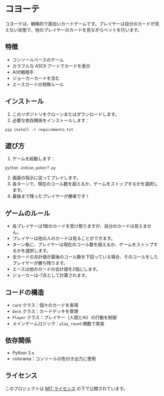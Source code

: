 # コヨーテ

コヨーテは、戦略的で面白いカードゲームです。プレイヤーは自分のカードが見えない状態で、他のプレイヤーのカードを見ながらベットを行います。

## 特徴

- コンソールベースのゲーム
- カラフルな ASCII アートでカードを表示
- AI対戦相手
- ジョーカーカードを含む
- エースカードの特殊ルール

## インストール

1. このリポジトリをクローンまたはダウンロードします。
2. 必要な依存関係をインストールします：

```
pip install -r requirements.txt
```

## 遊び方

1. ゲームを起動します：

```
python indian_poker7.py
```

2. 画面の指示に従ってプレイします。
3. 各ターンで、現在のコール数を超えるか、ゲームをストップするかを選択します。
4. 最後まで残ったプレイヤーが勝者です！

## ゲームのルール

- 各プレイヤーは1枚のカードを受け取りますが、自分のカードは見えません。
- プレイヤーは他の人のカードは見ることができます。
- ターン毎に、プレイヤーは現在のコール数を超えるか、ゲームをストップするかを選択します。
- 全カードの合計値が最後のコール数を下回っている場合、そのコールをしたプレイヤーが勝ち残ります。
- エースは他のカードの合計値を2倍にします。
- ジョーカーは-7点として計算されます。

## コードの構造

- `Card` クラス：個々のカードを表現
- `Deck` クラス：カードデッキを管理
- `Player` クラス：プレイヤー（人間とAI）の行動を制御
- メインゲームロジック：`play_round` 関数で実装

## 依存関係

- Python 3.x
- colorama：コンソールの色付き出力に使用


## ライセンス

このプロジェクトは [MIT ライセンス](LICENSE) の下で公開されています。

